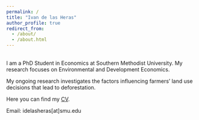 ```yaml
---
permalink: /
title: "Ivan de las Heras"
author_profile: true
redirect_from: 
  - /about/
  - /about.html
---
```

<br>
I am a PhD Student in Economics at Southern Methodist University. My research focuses on Environmental and Development Economics. 

My ongoing research investigates the factors influencing farmers’ land use decisions that lead to deforestation. 

Here you can find my [CV](https://ivandelasheras.github.io/files/ivandelasheras_cv_english.pdf).

Email: idelasheras\[at\]smu.edu
